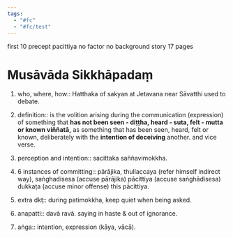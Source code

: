 ```yaml
---
tags:
  - "#fc"
  - "#fc/test"
---
```


first 10 precept pacittiya
no factor
no background story
17  pages

# Musāvāda Sikkhāpadaṃ
1. who, where, how:: Hatthaka of sakyan at Jetavana near Sāvatthi used to debate.
<!--SR:!2024-01-05,1,230-->
2. definition:: is the volition arising during the communication (expression) of something that **has not been seen - diṭṭha, heard - suta, felt - mutta or known viññatā,** as something that has been seen, heard, felt or known, deliberately with the **intention of deceiving** another. and vice verse.
<!--SR:!2024-01-05,1,230-->
3. perception and intention:: sacittaka saññavimokkha.
<!--SR:!2024-01-05,1,230-->
4. 6 instances of committing:: pārājika, thullaccaya (refer himself indirect way), saṅghadisesa (accuse pārājika) pācittiya (accuse saṅghādisesa) dukkaṭa (accuse minor offense) this pācittiya.
<!--SR:!2024-01-05,1,230-->
5. extra dkṭ:: during patimokkha, keep quiet when being asked.
<!--SR:!2024-01-05,1,230-->
6. anapatti:: davā ravā. saying in haste & out of ignorance.
<!--SR:!2024-01-05,1,230-->
7. aṅga:: intention, expression (kāya, vācā).
<!--SR:!2024-01-05,1,230-->
